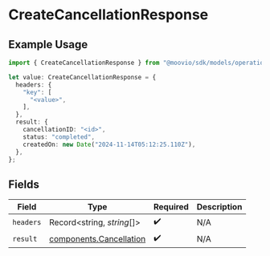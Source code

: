 # CreateCancellationResponse

## Example Usage

```typescript
import { CreateCancellationResponse } from "@moovio/sdk/models/operations";

let value: CreateCancellationResponse = {
  headers: {
    "key": [
      "<value>",
    ],
  },
  result: {
    cancellationID: "<id>",
    status: "completed",
    createdOn: new Date("2024-11-14T05:12:25.110Z"),
  },
};
```

## Fields

| Field                                                              | Type                                                               | Required                                                           | Description                                                        |
| ------------------------------------------------------------------ | ------------------------------------------------------------------ | ------------------------------------------------------------------ | ------------------------------------------------------------------ |
| `headers`                                                          | Record<string, *string*[]>                                         | :heavy_check_mark:                                                 | N/A                                                                |
| `result`                                                           | [components.Cancellation](../../models/components/cancellation.md) | :heavy_check_mark:                                                 | N/A                                                                |